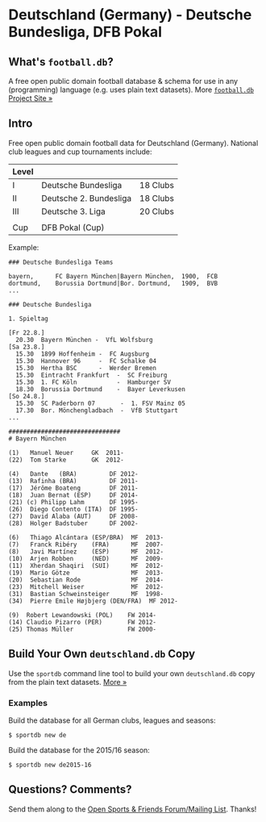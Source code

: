 # Deutschland (Germany) - Deutsche Bundesliga, DFB Pokal

## What's `football.db`?

A free open public domain football database & schema
for use in any (programming) language (e.g. uses plain text datasets).
More [`football.db` Project Site »](http://openfootball.github.io)

## Intro

Free open public domain football data for Deutschland (Germany).
National club leagues and cup tournaments include:

| Level |                                |            |
| ----- | ------------------------------ | ---------- |
| I     |  Deutsche Bundesliga           |  18 Clubs  |
| II    |  Deutsche 2. Bundesliga        |  18 Clubs  |
| III   |  Deutsche 3. Liga              |  20 Clubs  |
|       |
| Cup   |  DFB Pokal (Cup) |



Example:

~~~
### Deutsche Bundesliga Teams

bayern,      FC Bayern München|Bayern München,  1900,  FCB
dortmund,    Borussia Dortmund|Bor. Dortmund,   1909,  BVB
...
~~~

~~~
### Deutsche Bundesliga

1. Spieltag

[Fr 22.8.]
  20.30  Bayern München -  VfL Wolfsburg
[Sa 23.8.]
  15.30  1899 Hoffenheim -  FC Augsburg
  15.30  Hannover 96     -  FC Schalke 04
  15.30  Hertha BSC      -  Werder Bremen
  15.30  Eintracht Frankfurt  -  SC Freiburg
  15.30  1. FC Köln           -  Hamburger SV
  18.30  Borussia Dortmund    -  Bayer Leverkusen
[So 24.8.]
  15.30  SC Paderborn 07       -  1. FSV Mainz 05
  17.30  Bor. Mönchengladbach  -  VfB Stuttgart
...
~~~

~~~
###############################
# Bayern München

(1)   Manuel Neuer     GK  2011-
(22)  Tom Starke       GK  2012-

(4)   Dante   (BRA)         DF 2012-
(13)  Rafinha (BRA)         DF 2011-
(17)  Jérôme Boateng        DF 2011-
(18)  Juan Bernat (ESP)     DF 2014-
(21) (c) Philipp Lahm       DF 1995-
(26)  Diego Contento (ITA)  DF 1995-
(27)  David Alaba (AUT)     DF 2008-
(28)  Holger Badstuber      DF 2002-

(6)   Thiago Alcántara (ESP/BRA)  MF  2013-
(7)   Franck Ribéry    (FRA)      MF  2007-
(8)   Javi Martínez    (ESP)      MF  2012-
(10)  Arjen Robben     (NED)      MF  2009-
(11)  Xherdan Shaqiri  (SUI)      MF  2012-
(19)  Mario Götze                 MF  2013-
(20)  Sebastian Rode              MF  2014-
(23)  Mitchell Weiser             MF  2012-
(31)  Bastian Schweinsteiger      MF  1998-
(34)  Pierre Emile Højbjerg (DEN/FRA)  MF 2012-

(9)  Robert Lewandowski (POL)    FW 2014-
(14) Claudio Pizarro (PER)       FW 2012-
(25) Thomas Müller               FW 2000-
~~~

## Build Your Own `deutschland.db` Copy

Use the `sportdb` command line tool to build your own `deutschland.db` copy
from the plain text datasets. [More »](http://openfootball.github.io/build.html)


### Examples

Build the database for all German clubs, leagues and seasons:

    $ sportdb new de

Build the database for the 2015/16 season:

    $ sportdb new de2015-16



## Questions? Comments?

Send them along to the
[Open Sports & Friends Forum/Mailing List](http://groups.google.com/group/opensport).
Thanks!
